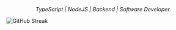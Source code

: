 _<p align="center">TypeScript | NodeJS | Backend | Software Developer</p>_


![GitHub Streak](https://github-readme-streak-stats.herokuapp.com/?user=kentlouisetonino&theme=android-dark&card_width=921)
